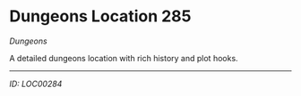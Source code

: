 # Dungeons Location 285

*Dungeons*

A detailed dungeons location with rich history and plot hooks.

---
*ID: LOC00284*